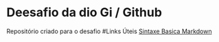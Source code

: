 # Deesafio da dio Gi / Github
Repositório criado para o desafio
#Links Úteis
[Sintaxe Basica Markdown](https://docs.pipz.com/central-de-ajuda/learning-center/guia-basico-de-markdown#open)
